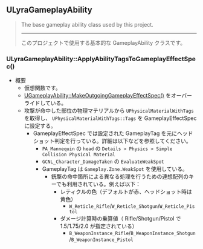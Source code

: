 ## ULyraGameplayAbility

> The base gameplay ability class used by this project.  
> 
> ----
> このプロジェクトで使用する基本的な GameplayAbility クラスです。 

### ULyraGameplayAbility::ApplyAbilityTagsToGameplayEffectSpec()

* 概要
	* 仮想関数です。
	* [UGameplayAbility::MakeOutgoingGameplayEffectSpec()] をオーバーライドしている。
	* 攻撃が命中した部位の物理マテリアルから `UPhysicalMaterialWithTags` を取得し、 `UPhysicalMaterialWithTags::Tags` を GameplayEffectSpec に設定する。
		* GameplayEffectSpec では設定された GameplayTag を元にヘッドショット判定を行っている。詳細は以下などを参照してください。
			* `PA_Mannequin` の `head` の `Details > Physics > Simple Collision Physical Material` 
			* `GCNL_Character_DamageTaken` の `EvaluateWeakSpot`
			* GameplayTag は `Gameplay.Zone.WeakSpot` を使用している。
				* 銃撃の命中箇所による異なる処理を行うための連想配列のキーでも利用されている。例えば以下：
					* レティクルの色（デフォルトが赤、ヘッドショット時は黄色）
						* `W_Reticle_Rifle`/`W_Reticle_Shotgun`/`W_Reticle_Pistol`
					* ダメージ計算時の乗算値（ Rifle/Shotgun/Pistol で 1.5/1.75/2.0 が指定されている）
						* `B_WeaponInstance_Rifle`/`B_WeaponInstance_Shotgun`/`B_WeaponInstance_Pistol`


<!--- ページ内のリンク --->

<!--- 自前の画像へのリンク --->

<!--- generated --->
[UGameplayAbility::MakeOutgoingGameplayEffectSpec()]: ../../UE/GameplayAbility/UGameplayAbility.md#ugameplayabilitymakeoutgoinggameplayeffectspec
